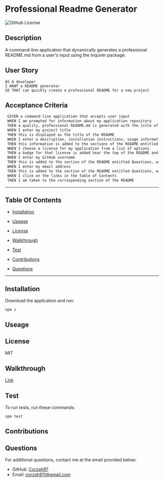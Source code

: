 # Professional Readme Generator
  ![Github License](https://img.shields.io/badge/license-MIT-yellowgreen.svg)

  ## Description

 A command-line application that dynamically generates a professional README.md from a user's input using the Inquirer package.

 ## User Story

 ```
 AS A developer
 I WANT a README generator
 SO THAT can quickly create a professional README for a new project
```

## Acceptance Criteria

```md
 GIVEN a command-line application that accepts user input
 WHEN I am prompted for information about my application repository
 THEN a quality, professional README.md is generated with the title of your project and sections entitled Description, Table of Contents, Installation, Usage, License, Contributing, Tests, and Questions
 WHEN I enter my project title
 THEN this is displayed as the title of the README
 WHEN I enter a description, installation instructions, usage information, contribution guidelines, and test instructions
 THEN this information is added to the sections of the README entitled Description, Installation, Usage, Contributing, and Tests
 WHEN I choose a license for my application from a list of options
 THEN a badge for that license is added hear the top of the README and a notice is added to the section of the README entitled License that explains which license the application is covered under
 WHEN I enter my GitHub username
 THEN this is added to the section of the README entitled Questions, with a link to my GitHub profile
 WHEN I enter my email address
 THEN this is added to the section of the README entitled Questions, with instructions on how to reach me with additional questions
 WHEN I click on the links in the Table of Contents
 THEN I am taken to the corresponding section of the README
```

 ---
 ## Table Of Contents

 * [Installation](#installation)

 * [Useage](useage)

 * [License](#license)

 * [Walkthrough](walkthrough)

 * [Test](test)

 * [Contributions](contributions)

 * [Questions](questions)

 ---

 ## Installation

 Download the application and run:

 ```
 npm i
 ```

 ## Useage

 

 ## License

 MIT

 ## Walkthrough 

 [Link](https://drive.google.com/file/d/1xbJPuU1JdNtnRTTSMYnL05LvvHoD6ODQ/view?usp=share_link)

 ## Test

 To run tests, run these commands:

 ```
 npm test
 ```

 ## Contributions

 

 ## Questions

 For additional questions, contact me at the email provided below:

 - GitHub: [Corzah97](https://github.com/Corzah97/)
 - Email:  corzah911@gmail.com